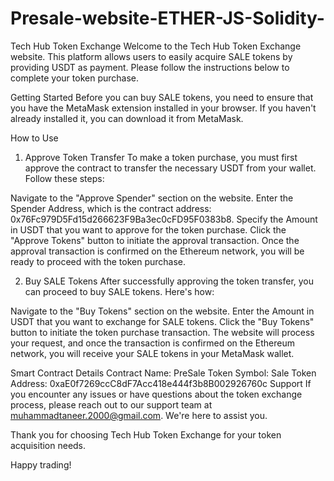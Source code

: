 # Presale-website-ETHER-JS-Solidity-
Tech Hub Token Exchange
Welcome to the Tech Hub Token Exchange website. This platform allows users to easily acquire SALE tokens by providing USDT as payment. Please follow the instructions below to complete your token purchase.

Getting Started
Before you can buy SALE tokens, you need to ensure that you have the MetaMask extension installed in your browser. If you haven't already installed it, you can download it from MetaMask.

How to Use
1. Approve Token Transfer
To make a token purchase, you must first approve the contract to transfer the necessary USDT from your wallet. Follow these steps:

Navigate to the "Approve Spender" section on the website.
Enter the Spender Address, which is the contract address: 0x76Fc979D5Fd15d266623F9Ba3ec0cFD95F0383b8.
Specify the Amount in USDT that you want to approve for the token purchase.
Click the "Approve Tokens" button to initiate the approval transaction.
Once the approval transaction is confirmed on the Ethereum network, you will be ready to proceed with the token purchase.

2. Buy SALE Tokens
After successfully approving the token transfer, you can proceed to buy SALE tokens. Here's how:

Navigate to the "Buy Tokens" section on the website.
Enter the Amount in USDT that you want to exchange for SALE tokens.
Click the "Buy Tokens" button to initiate the token purchase transaction.
The website will process your request, and once the transaction is confirmed on the Ethereum network, you will receive your SALE tokens in your MetaMask wallet.

Smart Contract Details
Contract Name: PreSale
Token Symbol: Sale
Token Address: 0xaE0f7269ccC8dF7Acc418e444f3b8B002926760c
Support
If you encounter any issues or have questions about the token exchange process, please reach out to our support team at muhammadtaneer.2000@gmail.com. We're here to assist you.

Thank you for choosing Tech Hub Token Exchange for your token acquisition needs.

Happy trading!
